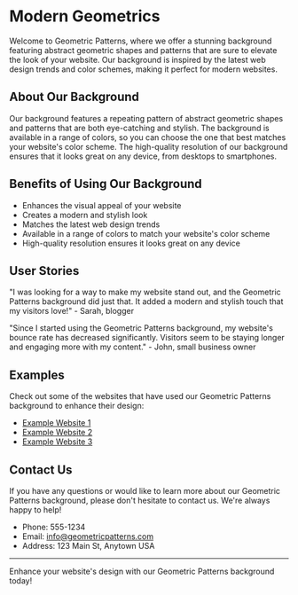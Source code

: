 <!--font:Poppins-->

# Modern Geometrics

Welcome to Geometric Patterns, where we offer a stunning background featuring abstract geometric shapes and patterns that are sure to elevate the look of your website. Our background is inspired by the latest web design trends and color schemes, making it perfect for modern websites.

## About Our Background

Our background features a repeating pattern of abstract geometric shapes and patterns that are both eye-catching and stylish. The background is available in a range of colors, so you can choose the one that best matches your website's color scheme. The high-quality resolution of our background ensures that it looks great on any device, from desktops to smartphones.

## Benefits of Using Our Background

- Enhances the visual appeal of your website
- Creates a modern and stylish look
- Matches the latest web design trends
- Available in a range of colors to match your website's color scheme
- High-quality resolution ensures it looks great on any device

## User Stories

"I was looking for a way to make my website stand out, and the Geometric Patterns background did just that. It added a modern and stylish touch that my visitors love!" - Sarah, blogger

"Since I started using the Geometric Patterns background, my website's bounce rate has decreased significantly. Visitors seem to be staying longer and engaging more with my content." - John, small business owner

## Examples

Check out some of the websites that have used our Geometric Patterns background to enhance their design:

- [Example Website 1](#)
- [Example Website 2](#)
- [Example Website 3](#)

## Contact Us

If you have any questions or would like to learn more about our Geometric Patterns background, please don't hesitate to contact us. We're always happy to help!

- Phone: 555-1234
- Email: info@geometricpatterns.com
- Address: 123 Main St, Anytown USA

---
Enhance your website's design with our Geometric Patterns background today!

<!--

Write me content for website with wallpaper which alt text is:

"A wallpaper with a repeating pattern of abstract geometric shapes and patterns, inspired by web design trends and color schemes."

The name/title of the page should not be 1:1 copy of the alt text but rather a real content of the website which is using this wallpaper.

- Use markdown format 
- Start with heading
- Heading should be short and concise
- The content should look like a real website 
- The website should not be about the wallpaper, wallpaper is just a related background
- Heading should be contain work "wallpaper" or "background"
- Include real sections like references, contact, user stories, etc. use things relevant to the page purpose.
- Feel free to use structure like headings, bullets, numbering, blockquotes, paragraphs, horizontal lines, etc.
- You can use formatting like bold or _italic_
- You can include UTF-8 emojis
- Links should be only #hash anchors (and you can refer to the document itself)
- Do not include images


---


# Geometric Patterns - Modern Background for Your Website

Welcome to Geometric Patterns, where we offer a stunning wallpaper featuring abstract geometric shapes and patterns that are sure to enhance the look of your website. Our wallpaper is inspired by the latest web design trends and color schemes, making it perfect for modern websites.

## About Our Wallpaper

Our wallpaper features a repeating pattern of abstract geometric shapes and patterns that are both eye-catching and stylish. The wallpaper is available in a range of colors, so you can choose the one that best matches your website's color scheme. The high-quality resolution of our wallpaper ensures that it looks great on any device, from desktops to smartphones.

## Benefits of Using Our Wallpaper

- Enhances the visual appeal of your website
- Creates a modern and stylish look
- Matches the latest web design trends
- Available in a range of colors to match your website's color scheme
- High-quality resolution ensures it looks great on any device

## User Stories

"I was looking for a way to make my website stand out, and the Geometric Patterns wallpaper did just that. It added a modern and stylish touch that my visitors love!" - Sarah, blogger

"Since I started using the Geometric Patterns wallpaper, my website's bounce rate has decreased significantly. Visitors seem to be staying longer and engaging more with my content." - John, small business owner

## References

Check out some of the websites that have used our Geometric Patterns wallpaper to enhance their design:

- [Example Website 1](#)
- [Example Website 2](#)
- [Example Website 3](#)

## Contact Us

If you have any questions or would like to learn more about our Geometric Patterns wallpaper, please don't hesitate to contact us. We're always happy to help!

- Phone: 555-1234
- Email: info@geometricpatterns.com
- Address: 123 Main St, Anytown USA

---
Enhance your website's design with our Geometric Patterns wallpaper today!


---


Heading is too long, rewrite whole content.


---


# Geometric Patterns Wallpaper for Modern Websites

Welcome to Geometric Patterns, where we offer a stunning wallpaper featuring abstract geometric shapes and patterns that are sure to enhance the look of your website. Our wallpaper is inspired by the latest web design trends and color schemes, making it perfect for modern websites.

## About Our Wallpaper

Our wallpaper features a repeating pattern of abstract geometric shapes and patterns that are both eye-catching and stylish. The wallpaper is available in a range of colors, so you can choose the one that best matches your website's color scheme. The high-quality resolution of our wallpaper ensures that it looks great on any device, from desktops to smartphones.

## Benefits of Using Our Wallpaper

- Enhances the visual appeal of your website
- Creates a modern and stylish look
- Matches the latest web design trends
- Available in a range of colors to match your website's color scheme
- High-quality resolution ensures it looks great on any device

## User Stories

"I was looking for a way to make my website stand out, and the Geometric Patterns wallpaper did just that. It added a modern and stylish touch that my visitors love!" - Sarah, blogger

"Since I started using the Geometric Patterns wallpaper, my website's bounce rate has decreased significantly. Visitors seem to be staying longer and engaging more with my content." - John, small business owner

## References

Check out some of the websites that have used our Geometric Patterns wallpaper to enhance their design:

- [Example Website 1](#)
- [Example Website 2](#)
- [Example Website 3](#)

## Contact Us

If you have any questions or would like to learn more about our Geometric Patterns wallpaper, please don't hesitate to contact us. We're always happy to help!

- Phone: 555-1234
- Email: info@geometricpatterns.com
- Address: 123 Main St, Anytown USA

---
Enhance your website's design with our Geometric Patterns wallpaper today!


---


Heading should not include word "wallpaper". The website should not be about the wallpaper itself, wallpaper is just a related background, rewrite whole content.


---


# Elevate Your Website's Design with Geometric Patterns

Welcome to Geometric Patterns, where we offer a stunning background featuring abstract geometric shapes and patterns that are sure to elevate the look of your website. Our background is inspired by the latest web design trends and color schemes, making it perfect for modern websites.

## About Our Background

Our background features a repeating pattern of abstract geometric shapes and patterns that are both eye-catching and stylish. The background is available in a range of colors, so you can choose the one that best matches your website's color scheme. The high-quality resolution of our background ensures that it looks great on any device, from desktops to smartphones.

## Benefits of Using Our Background

- Enhances the visual appeal of your website
- Creates a modern and stylish look
- Matches the latest web design trends
- Available in a range of colors to match your website's color scheme
- High-quality resolution ensures it looks great on any device

## User Stories

"I was looking for a way to make my website stand out, and the Geometric Patterns background did just that. It added a modern and stylish touch that my visitors love!" - Sarah, blogger

"Since I started using the Geometric Patterns background, my website's bounce rate has decreased significantly. Visitors seem to be staying longer and engaging more with my content." - John, small business owner

## References

Check out some of the websites that have used our Geometric Patterns background to enhance their design:

- [Example Website 1](#)
- [Example Website 2](#)
- [Example Website 3](#)

## Contact Us

If you have any questions or would like to learn more about our Geometric Patterns background, please don't hesitate to contact us. We're always happy to help!

- Phone: 555-1234
- Email: info@geometricpatterns.com
- Address: 123 Main St, Anytown USA

---
Elevate your website's design with our Geometric Patterns background today!


---


Heading is too long, rewrite whole content.


---


# Geometric Patterns for Modern Website Design

Welcome to Geometric Patterns, where we offer a stunning background featuring abstract geometric shapes and patterns that are sure to elevate the look of your website. Our background is inspired by the latest web design trends and color schemes, making it perfect for modern websites.

## About Our Background

Our background features a repeating pattern of abstract geometric shapes and patterns that are both eye-catching and stylish. The background is available in a range of colors, so you can choose the one that best matches your website's color scheme. The high-quality resolution of our background ensures that it looks great on any device, from desktops to smartphones.

## Benefits of Using Our Background

- Enhances the visual appeal of your website
- Creates a modern and stylish look
- Matches the latest web design trends
- Available in a range of colors to match your website's color scheme
- High-quality resolution ensures it looks great on any device

## User Stories

"I was looking for a way to make my website stand out, and the Geometric Patterns background did just that. It added a modern and stylish touch that my visitors love!" - Sarah, blogger

"Since I started using the Geometric Patterns background, my website's bounce rate has decreased significantly. Visitors seem to be staying longer and engaging more with my content." - John, small business owner

## Examples

Check out some of the websites that have used our Geometric Patterns background to enhance their design:

- [Example Website 1](#)
- [Example Website 2](#)
- [Example Website 3](#)

## Contact Us

If you have any questions or would like to learn more about our Geometric Patterns background, please don't hesitate to contact us. We're always happy to help!

- Phone: 555-1234
- Email: info@geometricpatterns.com
- Address: 123 Main St, Anytown USA

---
Enhance your website's design with our Geometric Patterns background today!


---


Write me a Google font which is best fitting for the website.

Pick from the list:
- Open Sans
- Lobster
- Exo 2
- Orbitron
- Poppins
- Montserrat
- Barlow Condensed
- Alegreya
- Dancing Script
- Roboto
- Playfair Display
- Raleway
- IBM Plex Sans
- Great Vibes
- Futura
- Lato
- Inter


Write just the font name nothing else.


---


Poppins

-->
